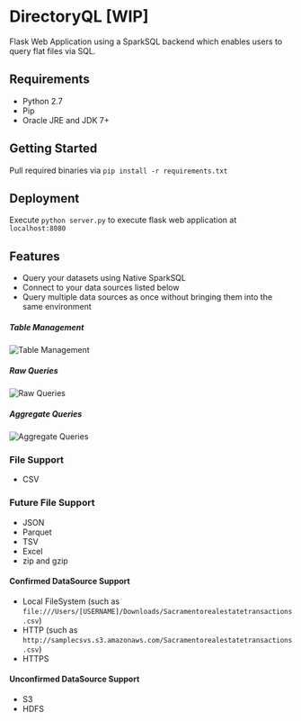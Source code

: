# DirectoryQL [WIP]

Flask Web Application using a SparkSQL backend which enables users to query flat files via SQL.

## Requirements

* Python 2.7
* Pip
* Oracle JRE and JDK 7+

## Getting Started

Pull required binaries via `pip install -r requirements.txt`

## Deployment

Execute `python server.py` to execute flask web application at `localhost:8080`

## Features

* Query your datasets using Native SparkSQL
* Connect to your data sources listed below
* Query multiple data sources as once without bringing them into the same environment

##### Table Management
![Table Management](https://i.imgur.com/hKA9ylM.png)

##### Raw Queries
![Raw Queries](https://i.imgur.com/Zudm5yv.png)

##### Aggregate Queries
![Aggregate Queries](https://i.imgur.com/AaXH0AA.png)

### File Support

* CSV

### Future File Support

* JSON
* Parquet
* TSV
* Excel
* zip and gzip

#### Confirmed DataSource Support

* Local FileSystem (such as `file:///Users/[USERNAME]/Downloads/Sacramentorealestatetransactions.csv`)
* HTTP (such as `http://samplecsvs.s3.amazonaws.com/Sacramentorealestatetransactions.csv`)
* HTTPS

#### Unconfirmed DataSource Support

* S3
* HDFS
